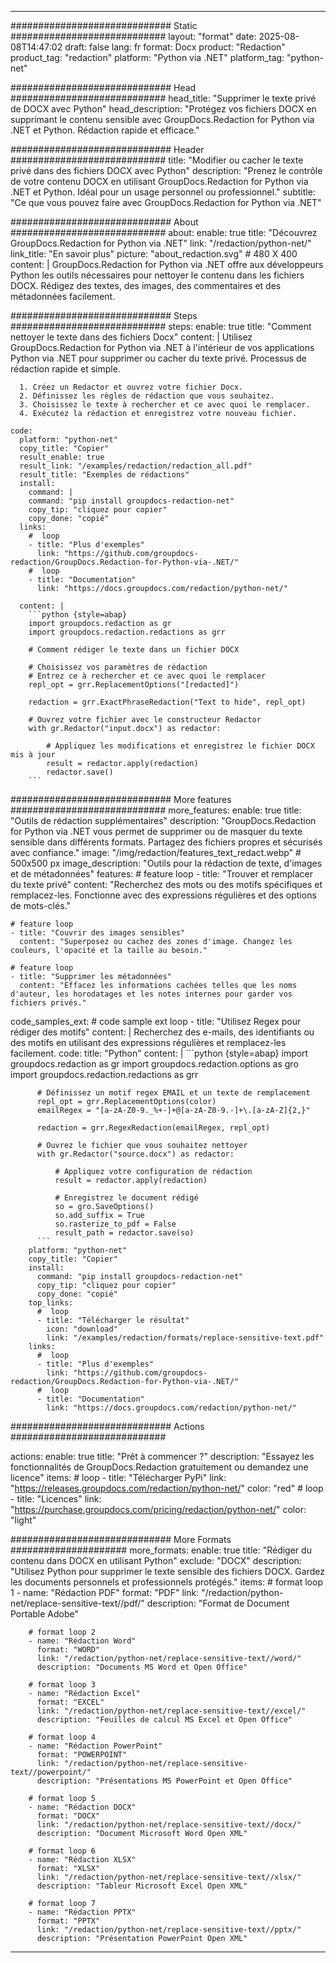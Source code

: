 
---
############################# Static ############################
layout: "format"
date:  2025-08-08T14:47:02
draft: false
lang: fr
format: Docx
product: "Redaction"
product_tag: "redaction"
platform: "Python via .NET"
platform_tag: "python-net"

############################# Head ############################
head_title: "Supprimer le texte privé de DOCX avec Python"
head_description: "Protégez vos fichiers DOCX en supprimant le contenu sensible avec GroupDocs.Redaction for Python via .NET et Python. Rédaction rapide et efficace."

############################# Header ############################
title: "Modifier ou cacher le texte privé dans des fichiers DOCX avec Python" 
description: "Prenez le contrôle de votre contenu DOCX en utilisant GroupDocs.Redaction for Python via .NET et Python. Idéal pour un usage personnel ou professionnel."
subtitle: "Ce que vous pouvez faire avec GroupDocs.Redaction for Python via .NET" 

############################# About ############################
about:
    enable: true
    title: "Découvrez GroupDocs.Redaction for Python via .NET"
    link: "/redaction/python-net/"
    link_title: "En savoir plus"
    picture: "about_redaction.svg" # 480 X 400
    content: |
       GroupDocs.Redaction for Python via .NET offre aux développeurs Python les outils nécessaires pour nettoyer le contenu dans les fichiers DOCX. Rédigez des textes, des images, des commentaires et des métadonnées facilement.

############################# Steps ############################
steps:
    enable: true
    title: "Comment nettoyer le texte dans des fichiers Docx"
    content: |
      Utilisez GroupDocs.Redaction for Python via .NET à l'intérieur de vos applications Python via .NET pour supprimer ou cacher du texte privé. Processus de rédaction rapide et simple.
      
      1. Créez un Redactor et ouvrez votre fichier Docx.
      2. Définissez les règles de rédaction que vous souhaitez.
      3. Choisissez le texte à rechercher et ce avec quoi le remplacer.
      4. Exécutez la rédaction et enregistrez votre nouveau fichier.
   
    code:
      platform: "python-net"
      copy_title: "Copier"
      result_enable: true
      result_link: "/examples/redaction/redaction_all.pdf"
      result_title: "Exemples de rédactions"
      install:
        command: |
        command: "pip install groupdocs-redaction-net"
        copy_tip: "cliquez pour copier"
        copy_done: "copié"
      links:
        #  loop
        - title: "Plus d'exemples"
          link: "https://github.com/groupdocs-redaction/GroupDocs.Redaction-for-Python-via-.NET/"
        #  loop
        - title: "Documentation"
          link: "https://docs.groupdocs.com/redaction/python-net/"
          
      content: |
        ```python {style=abap}
        import groupdocs.redaction as gr
        import groupdocs.redaction.redactions as grr

        # Comment rédiger le texte dans un fichier DOCX

        # Choisissez vos paramètres de rédaction
        # Entrez ce à rechercher et ce avec quoi le remplacer
        repl_opt = grr.ReplacementOptions("[redacted]")
                
        redaction = grr.ExactPhraseRedaction("Text to hide", repl_opt)

        # Ouvrez votre fichier avec le constructeur Redactor
        with gr.Redactor("input.docx") as redactor:

            # Appliquez les modifications et enregistrez le fichier DOCX mis à jour
            result = redactor.apply(redaction)
            redactor.save()
        ```            


############################# More features ############################
more_features:
  enable: true
  title: "Outils de rédaction supplémentaires"
  description: "GroupDocs.Redaction for Python via .NET vous permet de supprimer ou de masquer du texte sensible dans différents formats. Partagez des fichiers propres et sécurisés avec confiance."
  image: "/img/redaction/features_text_redact.webp" # 500x500 px
  image_description: "Outils pour la rédaction de texte, d'images et de métadonnées"
  features:
    # feature loop
    - title: "Trouver et remplacer du texte privé"
      content: "Recherchez des mots ou des motifs spécifiques et remplacez-les. Fonctionne avec des expressions régulières et des options de mots-clés."

    # feature loop
    - title: "Couvrir des images sensibles"
      content: "Superposez ou cachez des zones d'image. Changez les couleurs, l'opacité et la taille au besoin."

    # feature loop
    - title: "Supprimer les métadonnées"
      content: "Effacez les informations cachées telles que les noms d'auteur, les horodatages et les notes internes pour garder vos fichiers privés."
      
  code_samples_ext:
    # code sample ext loop
    - title: "Utilisez Regex pour rédiger des motifs"
      content: |
        Recherchez des e-mails, des identifiants ou des motifs en utilisant des expressions régulières et remplacez-les facilement.
      code:
        title: "Python"
        content: |
          ```python {style=abap}
          import groupdocs.redaction as gr
          import groupdocs.redaction.options as gro
          import groupdocs.redaction.redactions as grr

          # Définissez un motif regex EMAIL et un texte de remplacement
          repl_opt = grr.ReplacementOptions(color)
          emailRegex = "[a-zA-Z0-9._%+-]+@[a-zA-Z0-9.-]+\.[a-zA-Z]{2,}"

          redaction = grr.RegexRedaction(emailRegex, repl_opt)

          # Ouvrez le fichier que vous souhaitez nettoyer
          with gr.Redactor("source.docx") as redactor:

              # Appliquez votre configuration de rédaction
              result = redactor.apply(redaction)

              # Enregistrez le document rédigé
              so = gro.SaveOptions()
              so.add_suffix = True
              so.rasterize_to_pdf = False
              result_path = redactor.save(so)
          ```
        platform: "python-net"
        copy_title: "Copier"
        install:
          command: "pip install groupdocs-redaction-net"
          copy_tip: "cliquez pour copier"
          copy_done: "copié"
        top_links:
          #  loop
          - title: "Télécharger le résultat"
            icon: "download"
            link: "/examples/redaction/formats/replace-sensitive-text.pdf"
        links:
          #  loop
          - title: "Plus d'exemples"
            link: "https://github.com/groupdocs-redaction/GroupDocs.Redaction-for-Python-via-.NET/"
          #  loop
          - title: "Documentation"
            link: "https://docs.groupdocs.com/redaction/python-net/"


############################# Actions ############################

actions:
  enable: true
  title: "Prêt à commencer ?"
  description: "Essayez les fonctionnalités de GroupDocs.Redaction gratuitement ou demandez une licence"
  items:
    #  loop
    - title: "Télécharger PyPi"
      link: "https://releases.groupdocs.com/redaction/python-net/"
      color: "red"
        #  loop
    - title: "Licences"
      link: "https://purchase.groupdocs.com/pricing/redaction/python-net/"
      color: "light"


############################# More Formats #####################
more_formats:
    enable: true
    title: "Rédiger du contenu dans DOCX en utilisant Python"
    exclude: "DOCX"
    description: "Utilisez Python pour supprimer le texte sensible des fichiers DOCX. Gardez les documents personnels et professionnels protégés."
    items: 
        # format loop 1
        - name: "Rédaction PDF"
          format: "PDF"
          link: "/redaction/python-net/replace-sensitive-text//pdf/"
          description: "Format de Document Portable Adobe"

        # format loop 2
        - name: "Rédaction Word"
          format: "WORD"
          link: "/redaction/python-net/replace-sensitive-text//word/"
          description: "Documents MS Word et Open Office"
          
        # format loop 3
        - name: "Rédaction Excel"
          format: "EXCEL"
          link: "/redaction/python-net/replace-sensitive-text//excel/"
          description: "Feuilles de calcul MS Excel et Open Office"

        # format loop 4
        - name: "Rédaction PowerPoint"
          format: "POWERPOINT"
          link: "/redaction/python-net/replace-sensitive-text//powerpoint/"
          description: "Présentations MS PowerPoint et Open Office"

        # format loop 5
        - name: "Rédaction DOCX"
          format: "DOCX"
          link: "/redaction/python-net/replace-sensitive-text//docx/"
          description: "Document Microsoft Word Open XML"
          
        # format loop 6
        - name: "Rédaction XLSX"
          format: "XLSX"
          link: "/redaction/python-net/replace-sensitive-text//xlsx/"
          description: "Tableur Microsoft Excel Open XML"
          
        # format loop 7
        - name: "Rédaction PPTX"
          format: "PPTX"
          link: "/redaction/python-net/replace-sensitive-text//pptx/"
          description: "Présentation PowerPoint Open XML"


---